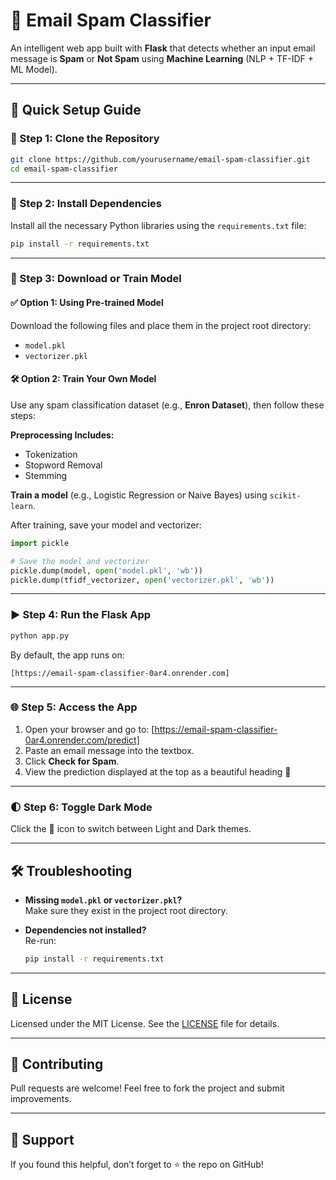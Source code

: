 
# 📧 Email Spam Classifier

An intelligent web app built with **Flask** that detects whether an input email message is **Spam** or **Not Spam** using **Machine Learning** (NLP + TF-IDF + ML Model).

---

## 🚀 Quick Setup Guide

### 📌 Step 1: Clone the Repository

```bash
git clone https://github.com/yourusername/email-spam-classifier.git
cd email-spam-classifier
```

---

### 🧰 Step 2: Install Dependencies

Install all the necessary Python libraries using the `requirements.txt` file:

```bash
pip install -r requirements.txt
```

---

### 📂 Step 3: Download or Train Model

#### ✅ Option 1: Using Pre-trained Model

Download the following files and place them in the project root directory:

- `model.pkl`
- `vectorizer.pkl`

#### 🛠️ Option 2: Train Your Own Model

Use any spam classification dataset (e.g., **Enron Dataset**), then follow these steps:

**Preprocessing Includes:**
- Tokenization  
- Stopword Removal  
- Stemming  

**Train a model** (e.g., Logistic Regression or Naive Bayes) using `scikit-learn`.

After training, save your model and vectorizer:

```python
import pickle

# Save the model and vectorizer
pickle.dump(model, open('model.pkl', 'wb'))
pickle.dump(tfidf_vectorizer, open('vectorizer.pkl', 'wb'))
```

---

### ▶️ Step 4: Run the Flask App

```bash
python app.py
```

By default, the app runs on:

```
[https://email-spam-classifier-0ar4.onrender.com]
```

---

### 🌐 Step 5: Access the App

1. Open your browser and go to: [https://email-spam-classifier-0ar4.onrender.com/predict]
2. Paste an email message into the textbox.
3. Click **Check for Spam**.
4. View the prediction displayed at the top as a beautiful heading 🎯

---

### 🌓 Step 6: Toggle Dark Mode

Click the 🌙 icon to switch between Light and Dark themes.

---

## 🛠 Troubleshooting

- **Missing `model.pkl` or `vectorizer.pkl`?**  
  Make sure they exist in the project root directory.

- **Dependencies not installed?**  
  Re-run:  
  ```bash
  pip install -r requirements.txt
  ```

---

## 🪪 License

Licensed under the MIT License. See the [LICENSE](LICENSE) file for details.

---

## 🤝 Contributing

Pull requests are welcome! Feel free to fork the project and submit improvements.

---

## 🌟 Support

If you found this helpful, don’t forget to ⭐ the repo on GitHub!
